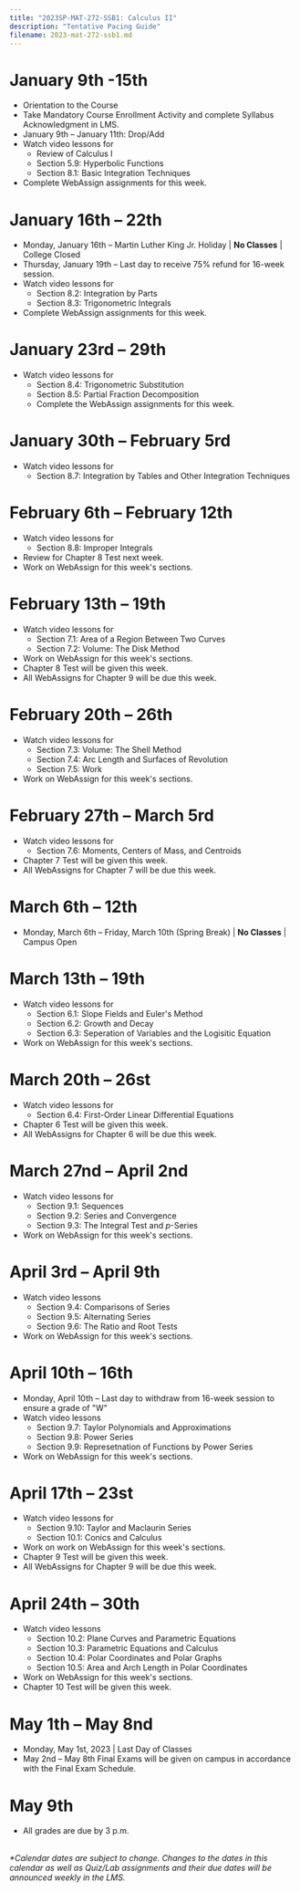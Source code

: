 ```yaml
---
title: "2023SP-MAT-272-SSB1: Calculus II"
description: "Tentative Pacing Guide"
filename: 2023-mat-272-ssb1.md
--- 
```


# January 9th -15th
- Orientation to the Course
- Take Mandatory Course Enrollment Activity and complete Syllabus Acknowledgment in LMS.
- January 9th – January 11th: Drop/Add
- Watch video lessons for
  - Review of Calculus I
  - Section 5.9: Hyperbolic Functions
  - Section 8.1: Basic Integration Techniques
- Complete WebAssign assignments for this week.

# January 16th – 22th
- Monday, January 16th – Martin Luther King Jr. Holiday \| **No Classes** \| College Closed
- Thursday, January 19th – Last day to receive 75% refund for 16-week session.
- Watch video lessons for
  - Section 8.2: Integration by Parts
  - Section 8.3: Trigonometric Integrals
- Complete WebAssign assignments for this week.

# January 23rd – 29th
- Watch video lessons for
  - Section 8.4: Trigonometric Substitution
  - Section 8.5: Partial Fraction Decomposition
  - Complete the WebAssign assignments for this week.

# January 30th – February 5rd
- Watch video lessons for 
  - Section 8.7: Integration by Tables and Other Integration Techniques

# February 6th – February 12th
- Watch video lessons for 
  - Section 8.8: Improper Integrals
- Review for Chapter 8 Test next week.
- Work on WebAssign for this week's sections.

# February 13th – 19th
- Watch video lessons for
  - Section 7.1: Area of a Region Between Two Curves
  - Section 7.2: Volume: The Disk Method
- Work on WebAssign for this week's sections.
- Chapter 8 Test will be given this week.
- All WebAssigns for Chapter 9 will be due this week.

# February 20th – 26th
- Watch video lessons for
  - Section 7.3: Volume: The Shell Method
  - Section 7.4: Arc Length and Surfaces of Revolution
  - Section 7.5: Work
- Work on WebAssign for this week's sections.

# February 27th – March 5rd
- Watch video lessons for
  - Section 7.6: Moments, Centers of Mass, and Centroids
- Chapter 7 Test will be given this week.
- All WebAssigns for Chapter 7 will be due this week.

# March 6th – 12th
- Monday, March 6th – Friday, March 10th (Spring Break) \| **No Classes** \| Campus Open

# March 13th – 19th
- Watch video lessons for
  - Section 6.1: Slope Fields and Euler's Method
  - Section 6.2: Growth and Decay
  - Section 6.3: Seperation of Variables and the Logisitic Equation
- Work on WebAssign for this week's sections.

# March 20th – 26st
- Watch video lessons for
  - Section 6.4: First-Order Linear Differential Equations
- Chapter 6 Test will be given this week.
- All WebAssigns for Chapter 6 will be due this week.

# March 27nd – April 2nd
- Watch video lessons for
  - Section 9.1: Sequences
  - Section 9.2: Series and Convergence
  - Section 9.3: The Integral Test and _p_-Series
- Work on WebAssign for this week's sections.

# April 3rd – April 9th
- Watch video lessons
  - Section 9.4: Comparisons of Series
  - Section 9.5: Alternating Series
  - Section 9.6: The Ratio and Root Tests
- Work on WebAssign for this week's sections.

# April 10th – 16th
- Monday, April 10th – Last day to withdraw from 16-week session to ensure a grade of "W"
- Watch video lessons
  - Section 9.7: Taylor Polynomials and Approximations
  - Section 9.8: Power Series
  - Section 9.9: Represetnation of Functions by Power Series
- Work on WebAssign for this week's sections.

# April 17th – 23st
- Watch video lessons for
  - Section 9.10: Taylor and Maclaurin Series
  - Section 10.1: Conics and Calculus
- Work on work on WebAssign for this week's sections.
- Chapter 9 Test will be given this week.
- All WebAssigns for Chapter 9 will be due this week.

# April 24th – 30th
- Watch video lessons
  - Section 10.2: Plane Curves and Parametric Equations
  - Section 10.3: Parametric Equations and Calculus
  - Section 10.4: Polar Coordinates and Polar Graphs
  - Section 10.5: Area and Arch Length in Polar Coordinates
- Work on WebAssign for this week's sections.
- Chapter 10 Test will be given this week.

# May 1th – May 8nd
- Monday, May 1st, 2023 \| Last Day of Classes
- May 2nd – May 8th Final Exams will be given on campus in accordance with the Final Exam Schedule.

# May 9th
- All grades are due by 3 p.m.
<br><br>

_*Calendar dates are subject to change. Changes to the dates in this calendar as well as Quiz/Lab assignments and their due dates will be announced weekly in the LMS._
